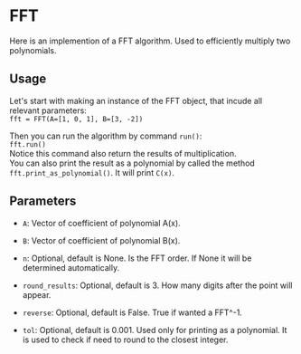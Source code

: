 # FFT
Here is an implemention of a FFT algorithm.
Used to efficiently multiply two polynomials.

## Usage
Let's start with making an instance of the FFT object, that incude all relevant parameters:  
```fft = FFT(A=[1, 0, 1], B=[3, -2])```  

Then you can run the algorithm by command ```run()```:  
```fft.run()```  
Notice this command also return the results of multiplication.  
You can also print the result as a polynomial by called the method ```fft.print_as_polynomial()```.  It will print ```C(x)```.

## Parameters

* ```A```: Vector of coefficient of polynomial A(x).
* ```B```: Vector of coefficient of polynomial B(x).

* ```n```: Optional, default is None. Is the FFT order. If None it will be determined automatically.
* ```round_results```: Optional, default is 3. How many digits after the point will appear.

* ```reverse```: Optional, default is False. True if wanted a FFT^-1.

* ```tol```: Optional, default is 0.001. Used only for printing as a polynomial. It is used to check if need to round to the closest integer.